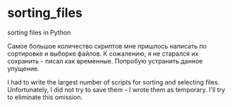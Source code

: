 # sorting_files
sorting files in Python

Самое большое количество скриптов мне пришлось написать по сортировке и выборке файлов. К сожалению, я не старался их сохранить - писал как временные. Попробую устранить данное упущение.

I had to write the largest number of scripts for sorting and selecting files. Unfortunately, I did not try to save them - I wrote them as temporary. I'll try to eliminate this omission.
